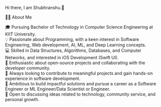 Hi there, I am Shubhranshu.👋

👨‍💻 About Me<br/>

🎓 Pursuing Bachelor of Technology in Computer Science Engineering at KIIT University.<br/>
💡 Passionate about Programming, with a keen interest in Software Engineering, Web development, AI, ML, and Deep Learning concepts.<br/>
💻 Skilled in Data Structures, Algorithms, Databases, and Computer Networks, and interested in iOS Development (Swift UI).<br/>
🔧 Enthusiastic about open-source projects and collaborating with the developer community.<br/>
📝 Always looking to contribute to meaningful projects and gain hands-on experience in software development.<br/>
🚀 Ambitious to build impactful solutions and pursue a career as a Software Engineer or ML Engineer/Data Scientist or Engineer.<br/>
💬 Open to discussing ideas related to technology, community service, and personal growth.<br/>

